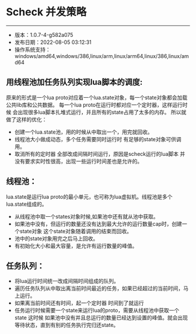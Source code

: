 # Scheck 并发策略
--- 

- 版本：1.0.7-4-g582a075
- 发布日期：2022-08-05 03:12:31
- 操作系统支持：windows/amd64,windows/386,linux/arm,linux/arm64,linux/386,linux/amd64

## 用线程池加任务队列实现lua脚本的调度:

原来的形式是一个lua proto对应着一个lua.state对象，每一个state对象都会加载公共lib库和公共数据。
每一个lua proto在运行时都对应一个定时器，这样运行时候 会出现很多lua脚本扎堆式运行，并且所有的state占用了太多的内存。
所以就做了这样的优化：
- 创建一个lua.state池，用的时候从中取出一个，用完就回收。
- 线程池大小做成动态，多个任务需要同时运行时 有足够的state对象可供调用。
- 取消所有的定时器 全部改成间隔时间运行，原因是scheck运行的lua脚本 并没有要求实时性很高，出现一些运行时间差也是允许的。

## 线程池：

 lua.state是运行lua proto的最小单元，也可称为lua虚拟机。线程池是多个lua.state组成的。
- 从线程池中取一个states对象时候,如果池中还有就从池中获取。
- 如果池中没有，但运行的数量还没有达到最大允许的运行数量cap时，创建一个state对象 这个state对象随着调用的结束而回收。
- 池中的state对象用完之后马上回收。
- 有初始化大小和最大容量，是允许有运行数量的峰值。

## 任务队列：

- 将lua运行时间统一改成间隔时间组成的队列。
- 遍历任务队列从中取出离当前时间最近的任务，如果已经超过的当前时间，马上运行。
- 如果离当前时间还有时间，起一个定时器 时间到了就运行
- 任务运行时候需要一个state来运行lua的proto，需要从线程池中获取一个state 这时候 如果池中没有并且总运行的数量已经达到设置的峰值。就会出现等待状态，直到有别的任务执行完归还state。


